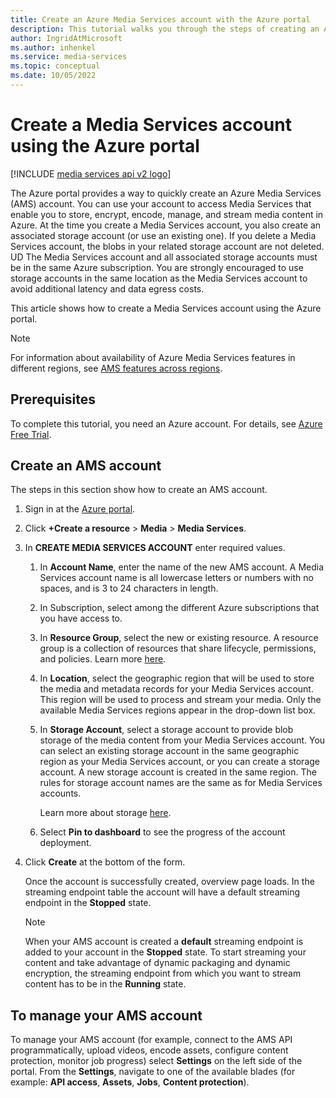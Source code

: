 ```yaml
---
title: Create an Azure Media Services account with the Azure portal
description: This tutorial walks you through the steps of creating an Azure Media Services account with the Azure portal.
author: IngridAtMicrosoft
ms.author: inhenkel
ms.service: media-services
ms.topic: conceptual
ms.date: 10/05/2022
---
```


<!-- ms.assetid: c551e158-aad6-47b4-931e-b46260b3ee4c -->

# Create a Media Services account using the Azure portal

[!INCLUDE [media services api v2 logo](./includes/v2-hr.md)]

The Azure portal provides a way to quickly create an Azure Media Services (AMS) account. You can use your account to access Media Services that enable you to store, encrypt, encode, manage, and stream media content in Azure. At the time you create a Media Services account, you also create an associated storage account (or use an existing one). If you delete a Media Services account, the blobs in your related storage account are not deleted.
UD
The Media Services account and all associated storage accounts must be in the same Azure subscription. You are strongly encouraged to use storage accounts in the same location as the Media Services account to avoid additional latency and data egress costs.

This article shows how to create a Media Services account using the Azure portal.

> [!NOTE]
> For information about availability of Azure Media Services features in different regions, see [AMS features across regions](availability-regions-v-2.md).

## Prerequisites

To complete this tutorial, you need an Azure account. For details, see [Azure Free Trial](https://azure.microsoft.com/pricing/free-trial/).

## Create an AMS account

The steps in this section show how to create an AMS account.

1. Sign in at the [Azure portal](https://portal.azure.com/).
2. Click **+Create a resource** > **Media** > **Media Services**.
3. In **CREATE MEDIA SERVICES ACCOUNT** enter required values.

   1. In **Account Name**, enter the name of the new AMS account. A Media Services account name is all lowercase letters or numbers with no spaces, and is 3 to 24 characters in length.
   2. In Subscription, select among the different Azure subscriptions that you have access to.
   3. In **Resource Group**, select the new or existing resource.  A resource group is a collection of resources that share lifecycle, permissions, and policies. Learn more [here](/azure/azure-resource-manager/management/overview#resource-groups).
   4. In **Location**,  select the geographic region that will be used to store the media and metadata records for your Media Services account. This  region will be used to process and stream your media. Only the available Media Services regions appear in the drop-down list box.
   5. In **Storage Account**, select a storage account to provide blob storage of the media content from your Media Services account. You can select an existing storage account in the same geographic region as your Media Services account, or you can create a storage account. A new storage account is created in the same region. The rules for storage account names are the same as for Media Services accounts.

       Learn more about storage [here](/azure/storage/common/storage-introduction).
   6. Select **Pin to dashboard** to see the progress of the account deployment.
4. Click **Create** at the bottom of the form.

    Once the account is successfully created, overview page loads. In the streaming endpoint table the account will have a default streaming endpoint in the **Stopped** state.

    >[!NOTE]
    >When your AMS account is created a **default** streaming endpoint is added to your account in the **Stopped** state. To start streaming your content and take advantage of dynamic packaging and dynamic encryption, the streaming endpoint from which you want to stream content has to be in the **Running** state.

## To manage your AMS account

To manage your AMS account (for example, connect to the AMS API programmatically, upload videos, encode assets, configure content protection, monitor job progress) select **Settings** on the left side of the portal. From the **Settings**, navigate to one of the available blades (for example: **API access**, **Assets**, **Jobs**, **Content protection**).

